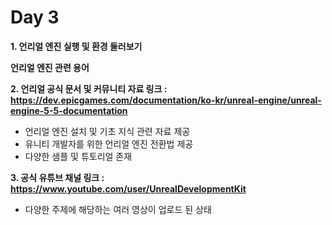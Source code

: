 # Day 3
**1. 언리얼 엔진 실행 및 환경 둘러보기**    
   
**언리얼 엔진 관련 용어**



**2. 언리얼 공식 문서 및 커뮤니티 자료 링크 : https://dev.epicgames.com/documentation/ko-kr/unreal-engine/unreal-engine-5-5-documentation**   

- 언리얼 엔진 설치 및 기초 지식 관련 자료 제공
- 유니티 개발자를 위한 언리얼 엔진 전환법 제공
- 다양한 샘플 및 튜토리얼 존재

**3. 공식 유튜브 채널 링크 : https://www.youtube.com/user/UnrealDevelopmentKit**

- 다양한 주제에 해당하는 여러 영상이 업로드 된 상태
